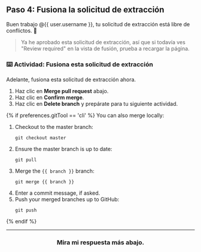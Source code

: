 ## Paso 4: Fusiona la solicitud de extracción

Buen trabajo @{{ user.username }}, tu solicitud de extracción está libre de conflictos. :tada:

> Ya he aprobado esta solicitud de extracción, así que si todavía ves "Review required" en la vista de fusión, prueba a recargar la página.

### :keyboard: Actividad: Fusiona esta solicitud de extracción

Adelante, fusiona esta solicitud de extracción ahora.

1. Haz clic en **Merge pull request** abajo.
1. Haz clic en **Confirm merge**.
1. Haz clic en **Delete branch** y prepárate para tu siguiente actividad.

{% if preferences.gitTool == 'cli' %}
You can also merge locally:
1. Checkout to the master branch:
    ```shell
    git checkout master
    ```
1. Ensure the master branch is up to date:
    ```shell
    git pull
    ```
1. Merge the `{{ branch }}` branch:
    ```shell
    git merge {{ branch }}
    ```
1. Enter a commit message, if asked.
1. Push your merged branches up to GitHub:
    ```shell
    git push
{% endif %}

<hr>
<h3 align="center">Mira mi respuesta más abajo.</h3>
